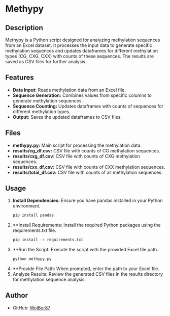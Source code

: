 # Methypy

## Description
Methypy is a Python script designed for analyzing methylation sequences from an Excel dataset. It processes the input data to generate specific methylation sequences and updates dataframes for different methylation types (CG, CXG, CXX) with counts of these sequences. The results are saved as CSV files for further analysis.

## Features
- **Data Input:** Reads methylation data from an Excel file.
- **Sequence Generation:** Combines values from specific columns to generate methylation sequences.
- **Sequence Counting:** Updates dataframes with counts of sequences for different methylation types.
- **Output:** Saves the updated dataframes to CSV files.

## Files
- **methypy.py:** Main script for processing the methylation data.
- **results/cg_df.csv:** CSV file with counts of CG methylation sequences.
- **results/cxg_df.csv:** CSV file with counts of CXG methylation sequences.
- **results/cxx_df.csv:** CSV file with counts of CXX methylation sequences.
- **results/total_df.csv:** CSV file with counts of all methylation sequences.

## Usage
1. **Install Dependencies:** Ensure you have pandas installed in your Python environment.
   ```sh
   pip install pandas
2. **Install Requirements: Install the required Python packages using the requirements.txt file.
   ```sh
   pip install -r requirements.txt
3. **Run the Script: Execute the script with the provided Excel file path.
   ```sh
   python methypy.py
4. **Provide File Path: When prompted, enter the path to your Excel file.
5. Analyze Results: Review the generated CSV files in the results directory for methylation sequence analysis.

## Author
- GitHub: [WojBor87](https://github.com/WojBor87)
